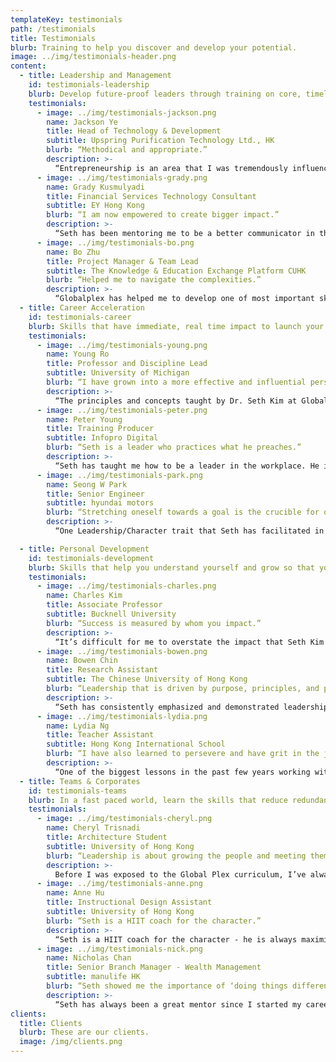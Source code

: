 ```yaml
---
templateKey: testimonials
path: /testimonials
title: Testimonials
blurb: Training to help you discover and develop your potential.
image: ../img/testimonials-header.png
content:
  - title: Leadership and Management
    id: testimonials-leadership
    blurb: Develop future-proof leaders through training on core, timeless leadership skills
    testimonials:
      - image: ../img/testimonials-jackson.png
        name: Jackson Ye
        title: Head of Technology & Development
        subtitle: Upspring Purification Technology Ltd., HK
        blurb: “Methodical and appropriate.”
        description: >-
          “Entrepreneurship is an area that I was tremendously influenced by. Previously, the fear of failure was always something that held me back from pursuing my dreams. From the training I receivedout making them feeling discouraged. Ultimately, it is his oratory prowess, professional yet with a personal touch, perfected into a sublime concoction, which proves so effective in leading many others, like myself, to achieve our high, I learned to overcome that fear by placing my self-worth on something greater than achievements, circumstances or people. Doing so has liberated me to explore new opportunities and endeavors that I never believe was possible.”
      - image: ../img/testimonials-grady.png
        name: Grady Kusmulyadi
        title: Financial Services Technology Consultant
        subtitle: EY Hong Kong
        blurb: “I am now empowered to create bigger impact.”
        description: >-
          “Seth has been mentoring me to be a better communicator in the way I interact with others.  He helped me to realise how much difference it would make if I were able to effectively deliver my ideas to people.  He also guided me from time to time to come up with specific next steps, so that I would always have clear direction in my personal growth.  All of these have led me to grow significantly in my professional skill over the past year so that I am now empowered to create bigger impact to people in my workplace and community.”
      - image: ../img/testimonials-bo.png
        name: Bo Zhu
        title: Project Manager & Team Lead
        subtitle: The Knowledge & Education Exchange Platform CUHK
        blurb: “Helped me to navigate the complexities.”
        description: >-
          “Globalplex has helped me to develop one of most important skills I need to lead my team: communication. I've benefited from learning verbal and written communication, along with the critical thinking that is necessary to know the most effective timing, emphasis, and structure of how to communicate. This has helped me to navigate the complexities of a large organization and motivate the team I work with day to day.”
  - title: Career Acceleration
    id: testimonials-career
    blurb: Skills that have immediate, real time impact to launch your career to the next level
    testimonials:
      - image: ../img/testimonials-young.png
        name: Young Ro
        title: Professor and Discipline Lead
        subtitle: University of Michigan
        blurb: “I have grown into a more effective and influential person as a result.”
        description: >-
          “The principles and concepts taught by Dr. Seth Kim at Globalplex are enriching and transforming.  Over the years, I have applied many of them to different spheres of my life – character development, professional occupation, leadership skills, family life, lay ministry, relationships, education – and I have grown into a more effective and influential person as a result.”
      - image: ../img/testimonials-peter.png
        name: Peter Young
        title: Training Producer
        subtitle: Infopro Digital
        blurb: “Seth is a leader who practices what he preaches.”
        description: >-
          “Seth has taught me how to be a leader in the workplace. He is a leader who practices what he preaches, and the authenticity of his teachings comes to life through him living it out. I was able to carry many of his lessons on leadership into my workplace, and it has helped me to excel. He has taught me how to build my emotional intelligence and awareness for my interpersonal relationships, which has positively impacted my life.”
      - image: ../img/testimonials-park.png
        name: Seong W Park
        title: Senior Engineer
        subtitle: hyundai motors
        blurb: “Stretching oneself towards a goal is the crucible for one's development.”
        description: >-
          “One Leadership/Character trait that Seth has facilitated in me over the years is being true to who I am and standing firm for what I believe.  Stretching oneself towards a goal is the crucible for one's development. Seth enables has helped me learn that lesson through successes and failures by keeping focus of the end goal.”

  - title: Personal Development
    id: testimonials-development
    blurb: Skills that help you understand yourself and grow so that you can then lead others
    testimonials:
      - image: ../img/testimonials-charles.png
        name: Charles Kim
        title: Associate Professor
        subtitle: Bucknell University
        blurb: “Success is measured by whom you impact.”
        description: >-
          “It’s difficult for me to overstate the impact that Seth Kim has on my life both professionally and personally. Through my formative years in graduate school, Seth was a mentor, teacher, and friend and through his investment in my life, I grew to be a leader. I believe one of the greatest attributes of a leader is that success is measured by whom you impact. As a professor, sometimes this impact is obscured because our greatest legacy is our students and their imprint on the world. That my role is to serve my students so that they would surpass me almost seems counterintuitive, yet I find that it motivates me to faithfulness and diligence.”
      - image: ../img/testimonials-bowen.png
        name: Bowen Chin
        title: Research Assistant
        subtitle: The Chinese University of Hong Kong
        blurb: “Leadership that is driven by purpose, principles, and people.”
        description: >-
          “Seth has consistently emphasized and demonstrated leadership that is driven by purpose, principles, and people. Through his mentorship, he has sought to elevate my potential by helping me identify my core motives and challenged my weaknesses and inconsistencies. And by pinpointing areas of growth and achievable next steps,  Seth has helped me grow in my self-awareness and become a leader who is developing others.”
      - image: ../img/testimonials-lydia.png
        name: Lydia Ng
        title: Teacher Assistant
        subtitle: Hong Kong International School
        blurb: “I have also learned to persevere and have grit in the journey to change.”
        description: >-
          “One of the biggest lessons in the past few years working with Seth was to adopt the growth mindset. While everyone has strengths and weaknesses, I tend to magnify my shortcomings and linger in my failures. Seth, again and again, encourages me to accept my areas of growth and provides me with tangible next steps to see small wins in the process. Have I ever thought of giving up? Yes, I have. Nonetheless, I have also learned to persevere and have grit in the journey to change.”
  - title: Teams & Corporates
    id: testimonials-teams
    blurb: In a fast paced world, learn the skills that reduce redundancy in teams and maximize impact
    testimonials:
      - image: ../img/testimonials-cheryl.png
        name: Cheryl Trisnadi
        title: Architecture Student
        subtitle: University of Hong Kong
        blurb: “Leadership is about growing the people and meeting them where they are.”
        description: >-
          Before I was exposed to the Global Plex curriculum, I’ve always thought that onboarding people to a vision is a leader’s most important and difficult duty. However, after a year under GPlex’s training, I realized that leadership is mostly about growing the people in our organization and meeting them where they are at so they too can pass down the vision. One training session about creating and capitalizing on teaching moments really inspired me. We were given principles on how to help people process character-exposing moments in their lives and make next steps to improve. I learned to apply this in a recycling initiative my peers and I started in our Architecture Department at university.
      - image: ../img/testimonials-anne.png
        name: Anne Hu
        title: Instructional Design Assistant
        subtitle: University of Hong Kong
        blurb: “Seth is a HIIT coach for the character.”
        description: >-
          “Seth is a HIIT coach for the character - he is always maximizing on teaching moments that he observes on the spot in different situations. He helps the learner to understand why we do what we do and addresses our deeper motivations in order to excel and move forward.”
      - image: ../img/testimonials-nick.png
        name: Nicholas Chan
        title: Senior Branch Manager - Wealth Management
        subtitle: manulife HK
        blurb: “Seth showed me the importance of ‘doing things differently’”
        description: >-
          “Seth has always been a great mentor since I started my career as a university graduate, especially when I switched from being a journalist to a wealth management advisor two years ago. It was not easy to be in an industry that I did not study for, which at the same time, was highly competitive. Seth showed me the importance of “do things differently”, which even if I am younger compared to my coworker, I was able to leave memorable impressions to my clients. Also, he always focused on “the growth mindset” which keeps me motivated for a longer and greater vision instead of short-term achievements.”
clients:
  title: Clients
  blurb: These are our clients.
  image: /img/clients.png
---
```

